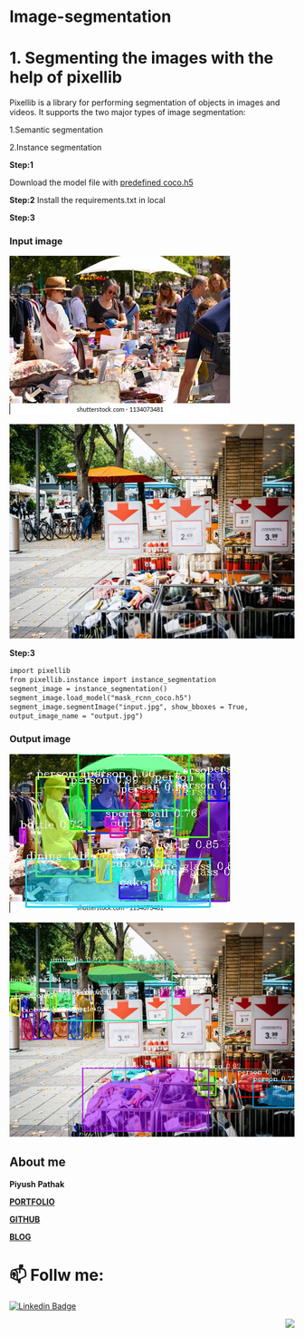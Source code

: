 # Image-segmentation

# 1. Segmenting the images with the help of pixellib


Pixellib is a library for performing segmentation of objects in images and videos. It supports the two major types of image segmentation:

1.Semantic segmentation

2.Instance segmentation

**Step:1**

Download the model file with [predefined coco.h5](https://github.com/matterport/Mask_RCNN/releases/tag/v2.0)

**Step:2**
Install the requirements.txt in local

**Step:3**

### Input image
![Input image of crowd](https://github.com/piyushpathak03/Image-segmentation/blob/main/Image-Segmentation_using_PIXELLIB/crowd.jpg)

![Input image of market](https://github.com/piyushpathak03/Image-segmentation/blob/main/Image-Segmentation_using_PIXELLIB/market.jpg)


**Step:3**

```
import pixellib
from pixellib.instance import instance_segmentation
segment_image = instance_segmentation()
segment_image.load_model("mask_rcnn_coco.h5") 
segment_image.segmentImage("input.jpg", show_bboxes = True, output_image_name = "output.jpg")
```


### Output image
![Output image of crowd after segmentation](https://github.com/piyushpathak03/Image-segmentation/blob/main/Image-Segmentation_using_PIXELLIB/output_crowd.jpg)

![Output image of crowd after segmentation](https://github.com/piyushpathak03/Image-segmentation/blob/main/Image-Segmentation_using_PIXELLIB/output1.jpg)

## About me

**Piyush Pathak**

[**PORTFOLIO**](https://anirudhrapathak3.wixsite.com/piyush)

[**GITHUB**](https://github.com/piyushpathak03)

[**BLOG**](https://medium.com/@piyushpathak03)


# 📫 Follw me: 

[![Linkedin Badge](https://img.shields.io/badge/-PiyushPathak-blue?style=flat-square&logo=Linkedin&logoColor=white&link=https://www.linkedin.com/in/piyushpathak03/)](https://www.linkedin.com/in/piyushpathak03/)

<p  align="right"><img height="100" src = "https://media.giphy.com/media/l3URDstnIjBNY7rwLB/giphy.gif"></p>

